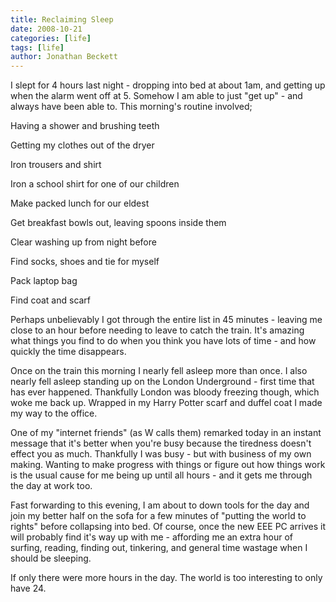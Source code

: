 ```yaml
---
title: Reclaiming Sleep
date: 2008-10-21
categories: [life]
tags: [life]
author: Jonathan Beckett
---
```


I slept for 4 hours last night - dropping into bed at about 1am, and getting up when the alarm went off at 5. Somehow I am able to just "get up" - and always have been able to. This morning's routine involved;

Having a shower and brushing teeth

Getting my clothes out of the dryer

Iron trousers and shirt

Iron a school shirt for one of our children

Make packed lunch for our eldest

Get breakfast bowls out, leaving spoons inside them

Clear washing up from night before

Find socks, shoes and tie for myself

Pack laptop bag

Find coat and scarf

Perhaps unbelievably I got through the entire list in 45 minutes - leaving me close to an hour before needing to leave to catch the train. It's amazing what things you find to do when you think you have lots of time - and how quickly the time disappears.

Once on the train this morning I nearly fell asleep more than once. I also nearly fell asleep standing up on the London Underground - first time that has ever happened. Thankfully London was bloody freezing though, which woke me back up. Wrapped in my Harry Potter scarf and duffel coat I made my way to the office.

One of my "internet friends" (as W calls them) remarked today in an instant message that it's better when you're busy because the tiredness doesn't effect you as much. Thankfully I was busy - but with business of my own making. Wanting to make progress with things or figure out how things work is the usual cause for me being up until all hours - and it gets me through the day at work too.

Fast forwarding to this evening, I am about to down tools for the day and join my better half on the sofa for a few minutes of "putting the world to rights" before collapsing into bed. Of course, once the new EEE PC arrives it will probably find it's way up with me - affording me an extra hour of surfing, reading, finding out, tinkering, and general time wastage when I should be sleeping.

If only there were more hours in the day. The world is too interesting to only have 24.